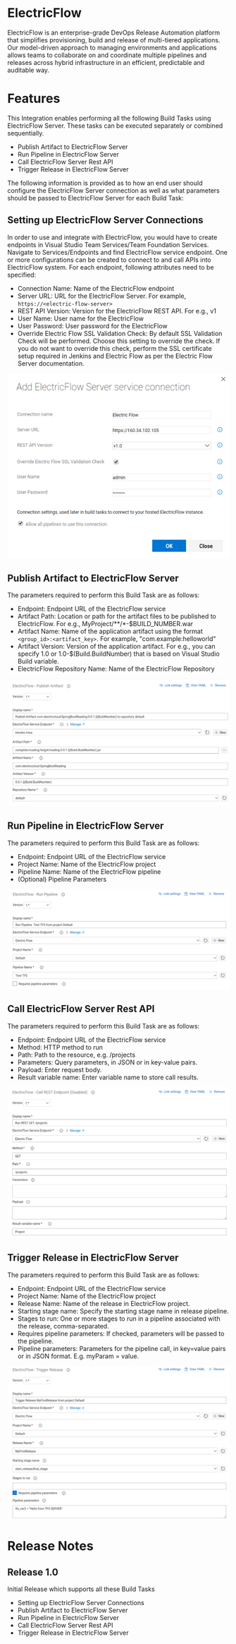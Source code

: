 # ElectricFlow


ElectricFlow is an enterprise-grade DevOps Release Automation platform that simplifies provisioning, build and release of multi-tiered applications. Our model-driven approach to managing environments and applications allows teams to collaborate on and coordinate multiple pipelines and releases across hybrid infrastructure in an efficient, predictable and auditable way.


# Features
This Integration enables performing all the following Build Tasks using ElectricFlow Server. These tasks can be executed separately or combined sequentially.

* Publish Artifact to ElectricFlow Server
* Run Pipeline in ElectricFlow Server
* Call ElectricFlow Server Rest API
* Trigger Release in ElectricFlow Server

The following information is provided as to how an end user should configure the ElectricFlow Server connection as well as what parameters should be passed to ElectricFlow Server for each Build Task:

## Setting up ElectricFlow Server Connections

In order to use and integrate with ElectricFlow, you would have to create endpoints in Visual Studio Team Services/Team Foundation Services. Navigate to Services/Endpoints and find ElectricFlow service endpoint. One or more configurations can be created to connect to and call APIs into ElectricFlow system. For each endpoint, following attributes need to be specified:

* Connection Name: Name of the ElectricFlow endpoint
* Server URL: URL for the ElectricFlow Server. For example, `https://<electric-flow-server>`
* REST API Version: Version for the ElectricFlow REST API. For e.g., v1
* User Name: User name for the ElectricFlow
* User Password: User password for the ElectricFlow
* Override Electric Flow SSL Validation Check: By default SSL Validation Check will be performed. Choose this setting to override the check. If you do not want to override this check, perform the SSL certificate setup required in Jenkins and Electric Flow as per the Electric Flow Server documentation.

![Endpoint](https://github.com/electric-cloud/tfs-extension/blob/master/Screenshots/Endpoint.png?raw=true)


## Publish Artifact to ElectricFlow Server

The parameters required to perform this Build Task are as follows:

* Endpoint: Endpoint URL of the ElectricFlow service
* Artifact Path: Location or path for the artifact files to be published to ElectricFlow. For e.g., MyProject/**/*-$BUILD_NUMBER.war
* Artifact Name: Name of the application artifact using the format `<group_id>:<artifact_key>`. For example, "com.example:helloworld"
* Artifact Version: Version of the application artifact. For e.g., you can specify 1.0 or 1.0-$(Build.BuildNumber) that is based on Visual Studio Build variable.
* ElectricFlow Repository Name: Name of the ElectricFlow Repository

![Publish Artifact](https://github.com/electric-cloud/tfs-extension/blob/master/Screenshots/PublishArtifact.png?raw=true)


## Run Pipeline in ElectricFlow Server

The parameters required to perform this Build Task are as follows:

* Endpoint: Endpoint URL of the ElectricFlow service
* Project Name: Name of the ElectricFlow project
* Pipeline Name: Name of the ElectricFlow pipeline
* (Optional) Pipeline Parameters

![Run Pipeline](https://raw.githubusercontent.com/electric-cloud/tfs-extension/master/Screenshots/RunPipeline.png)


## Call ElectricFlow Server Rest API

The parameters required to perform this Build Task are as follows:

* Endpoint: Endpoint URL of the ElectricFlow service
* Method: HTTP method to run
* Path: Path to the resource, e.g. /projects
* Parameters: Query parameters, in JSON or in key-value pairs.
* Payload: Enter request body.
* Result variable name: Enter variable name to store call results.

![Run REST Call](https://raw.githubusercontent.com/electric-cloud/tfs-extension/master/Screenshots/RunRest.png)


## Trigger Release in ElectricFlow Server

The parameters required to perform this Build Task are as follows:

* Endpoint: Endpoint URL of the ElectricFlow service
* Project Name: Name of the ElectricFlow project
* Release Name: Name of the release in ElectricFlow project.
* Starting stage name: Specify the starting stage name in release pipeline.
* Stages to run: One or more stages to run in a pipeline associated with the release, comma-separated.
* Requires pipeline parameters: If checked, parameters will be passed to the pipeline.
* Pipeline parameters: Parameters for the pipeline call, in key=value pairs or in JSON format. E.g. myParam = value.

![Trigger Release](https://raw.githubusercontent.com/electric-cloud/tfs-extension/master/Screenshots/TriggerRelease.png)


# Release Notes

## Release 1.0

Initial Release which supports all these Build Tasks

* Setting up ElectricFlow Server Connections
* Publish Artifact to ElectricFlow Server
* Run Pipeline in ElectricFlow Server
* Call ElectricFlow Server Rest API
* Trigger Release in ElectricFlow Server
